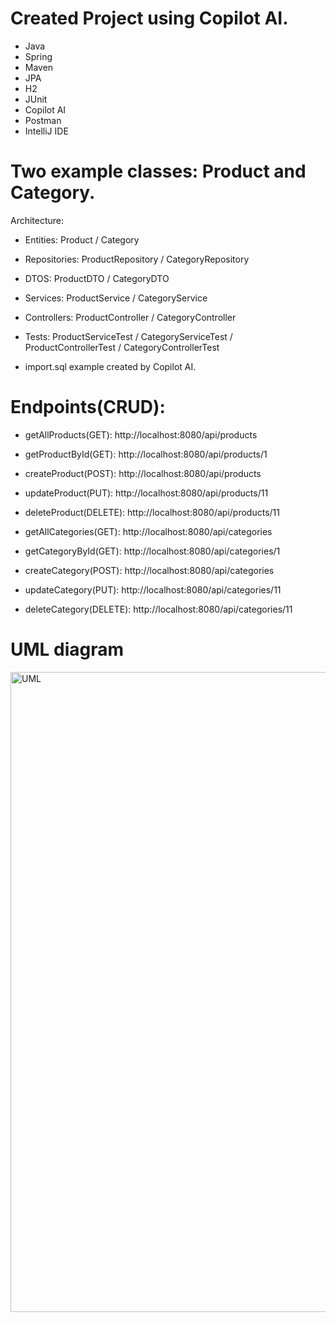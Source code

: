 # Created Project using Copilot AI.


- Java
- Spring
- Maven
- JPA
- H2
- JUnit
- Copilot AI
- Postman
- IntelliJ IDE


# Two example classes: Product and Category.

Architecture: 

- Entities: Product / Category
- Repositories: ProductRepository / CategoryRepository
- DTOS: ProductDTO / CategoryDTO
- Services: ProductService / CategoryService
- Controllers: ProductController / CategoryController
- Tests: ProductServiceTest / CategoryServiceTest / ProductControllerTest / CategoryControllerTest

- import.sql example created by Copilot AI.


# Endpoints(CRUD):

- getAllProducts(GET): http://localhost:8080/api/products
- getProductById(GET): http://localhost:8080/api/products/1
- createProduct(POST): http://localhost:8080/api/products
- updateProduct(PUT): http://localhost:8080/api/products/11
- deleteProduct(DELETE): http://localhost:8080/api/products/11



- getAllCategories(GET): http://localhost:8080/api/categories
- getCategoryById(GET): http://localhost:8080/api/categories/1
- createCategory(POST): http://localhost:8080/api/categories
- updateCategory(PUT): http://localhost:8080/api/categories/11
- deleteCategory(DELETE): http://localhost:8080/api/categories/11





# UML diagram




<img width="1024" height="1024" alt="UML" src="https://github.com/user-attachments/assets/eec4fdf9-46c9-410d-8508-e3f5be86b072" />

